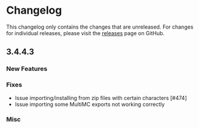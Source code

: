 # Changelog

This changelog only contains the changes that are unreleased. For changes for individual releases, please visit the
[releases](https://github.com/ATLauncher/ATLauncher/releases) page on GitHub.

## 3.4.4.3

### New Features

### Fixes
- Issue importing/installing from zip files with certain characters [#474]
- Issue importing some MultiMC exports not working correctly

### Misc
